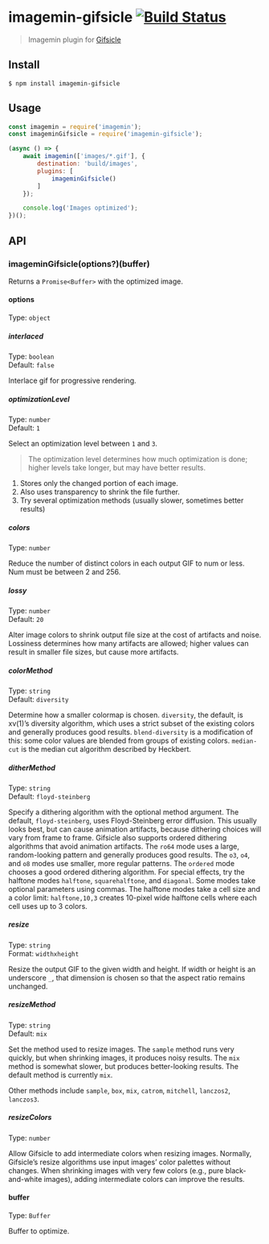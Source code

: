 # imagemin-gifsicle [![Build Status](https://travis-ci.org/imagemin/imagemin-gifsicle.svg?branch=master)](https://travis-ci.org/imagemin/imagemin-gifsicle)

> Imagemin plugin for [Gifsicle](https://www.lcdf.org/gifsicle/)

## Install

```
$ npm install imagemin-gifsicle
```

## Usage

```js
const imagemin = require('imagemin');
const imageminGifsicle = require('imagemin-gifsicle');

(async () => {
	await imagemin(['images/*.gif'], {
		destination: 'build/images',
		plugins: [
			imageminGifsicle()
		]
	});

	console.log('Images optimized');
})();
```

## API

### imageminGifsicle(options?)(buffer)

Returns a `Promise<Buffer>` with the optimized image.

#### options

Type: `object`

##### interlaced

Type: `boolean`\
Default: `false`

Interlace gif for progressive rendering.

##### optimizationLevel

Type: `number`\
Default: `1`

Select an optimization level between `1` and `3`.

> The optimization level determines how much optimization is done; higher levels take longer, but may have better results.

1. Stores only the changed portion of each image.
2. Also uses transparency to shrink the file further.
3. Try several optimization methods (usually slower, sometimes better results)

##### colors

Type: `number`

Reduce the number of distinct colors in each output GIF to num or less. Num must be between 2 and 256.

##### lossy

Type: `number`\
Default: `20`

Alter image colors to shrink output file size at the cost of artifacts and noise. Lossiness determines how many artifacts are allowed; higher values can result in smaller file sizes, but cause more artifacts.

##### colorMethod

Type: `string`\
Default: `diversity`

Determine how a smaller colormap is chosen. `diversity`, the default, is xv(1)’s diversity algorithm, which uses a strict subset of the existing colors and generally produces good results. `blend-diversity` is a modification of this: some color values are blended from groups of existing colors. `median-cut` is the median cut algorithm described by Heckbert.

##### ditherMethod

Type: `string`\
Default: `floyd-steinberg`

Specify a dithering algorithm with the optional method argument. The default, `floyd-steinberg`, uses Floyd-Steinberg error diffusion. This usually looks best, but can cause animation artifacts, because dithering choices will vary from frame to frame. Gifsicle also supports ordered dithering algorithms that avoid animation artifacts. The `ro64` mode uses a large, random-looking pattern and generally produces good results. The `o3`, `o4`, and `o8` modes use smaller, more regular patterns. The `ordered` mode chooses a good ordered dithering algorithm. For special effects, try the halftone modes `halftone`, `squarehalftone`, and `diagonal`. Some modes take optional parameters using commas. The halftone modes take a cell size and a color limit: `halftone,10,3` creates 10-pixel wide halftone cells where each cell uses up to 3 colors.


##### resize

Type: `string`\
Format: `widthxheight`

Resize the output GIF to the given width and height. If width or height is an underscore `_`, that dimension is chosen so that the aspect ratio remains unchanged.

##### resizeMethod

Type: `string`\
Default: `mix`

Set the method used to resize images. The `sample` method runs very quickly, but when shrinking images, it produces noisy results. The `mix` method is somewhat slower, but produces better-looking results. The default method is currently `mix`.

Other methods include `sample`, `box`, `mix`, `catrom`, `mitchell`, `lanczos2`, `lanczos3`.

##### resizeColors

Type: `number`

Allow Gifsicle to add intermediate colors when resizing images. Normally, Gifsicle’s resize algorithms use input images’ color palettes without changes. When shrinking images with very few colors (e.g., pure black-and-white images), adding intermediate colors can improve the results.

#### buffer

Type: `Buffer`

Buffer to optimize.
